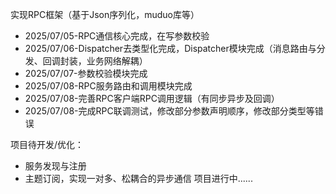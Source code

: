 实现RPC框架（基于Json序列化，muduo库等）
- 2025/07/05-RPC通信核心完成，在写参数校验
- 2025/07/06-Dispatcher去类型化完成，Dispatcher模块完成（消息路由与分发、回调封装，业务网络解耦）
- 2025/07/07-参数校验模块完成
- 2025/07/08-RPC服务路由和调用模块完成
- 2025/07/08-完善RPC客户端RPC调用逻辑（有同步异步及回调）
- 2025/07/08-完成RPC联调测试，修改部分参数声明顺序，修改部分类型等错误

项目待开发/优化：
- 服务发现与注册
- 主题订阅，实现一对多、松耦合的异步通信
项目进行中......